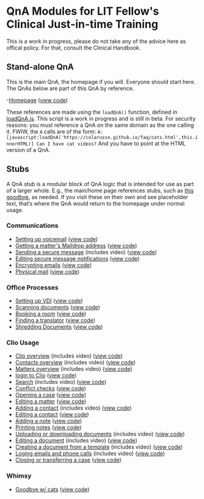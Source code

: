 # QnA Modules for LIT Fellow's Clinical Just-in-time Training

This is a work in progress, please do not take any of the advice here as offical policy. For that, consult the Clinical Handbook. 

## Stand-alone QnA
This is the main QnA, the homepage if you will. Everyone should start here. The QnAs below are part of this QnA by reference. 

-[Homepage](https://www.qnamarkup.net/i/?source=https://mlursul.github.io/clio2.0/qnas/QnA_markup(2).txt) ([view code](https://www.qnamarkup.net/i/?source=https://mlursul.github.io/clio2.0/qnas/QnA_markup(2).txt))

These references are made using the `loadQnA()` function, defined in [loadQnA.js](https://suffolklitlab.org/clio/js_bin/loadQnA.js). This script is a work in progress and is still in beta. For security reasons: you must reference a QnA on the same domain as the one calling it. FWIW, the `A` calls are of the form: 
`A:[javascript:loadQnA('https://colarusso.github.io/faq/cats.html',this.innerHTML)] Can I have cat videos?`
And you have to point at the HTML version of a QnA. 

## Stubs
A QnA stub is a modular block of QnA logic that is intended for use as part of a larger whole. E.g., the main/home page references stubs, such as [this goodbye](https://www.qnamarkup.net/i/?source=https://suffolklitlab.org/clio/qnas/cats.txt), as needed. If you visit these on their own and see placeholder text, that’s where the QnA would return to the homepage under normal usage. 

### Communications
- [Setting up voicemail](https://www.qnamarkup.net/i/?source=https://suffolklitlab.org/clio/qnas/voicemail.txt) ([view code](https://www.qnamarkup.org/?source=https://suffolklitlab.org/clio/qnas/voicemail.txt))
- [Getting a matter's Maildrop address](https://www.qnamarkup.net/i/?source=https://suffolklitlab.org/clio/qnas/maildrop.txt) ([view code](https://www.qnamarkup.org/?source=https://suffolklitlab.org/clio/qnas/maildrop.txt))
- [Sending a secure message](https://www.qnamarkup.net/i/?source=https://suffolklitlab.org/clio/qnas/Secure_messages_qna.txt) (includes video) ([view code](https://www.qnamarkup.org/?source=https://suffolklitlab.org/clio/qnas/Secure_messages_qna.txt))
- [Editing secure message notifications](https://www.qnamarkup.net/i/?source=https://suffolklitlab.org/clio/qnas/notifications.txt)  ([view code](https://www.qnamarkup.org/?source=https://suffolklitlab.org/clio/qnas/notifications.txt))
- [Encrypting emails](https://www.qnamarkup.net/i/?source=https://suffolklitlab.org/clio/qnas/Email_encryption.txt) ([view code](https://www.qnamarkup.org/?source=https://suffolklitlab.org/clio/qnas/Email_encryption.txt))
- [Physical mail](https://www.qnamarkup.net/i/?source=https://suffolklitlab.org/clio/qnas/mail.txt) ([view code](https://www.qnamarkup.org/?source=https://suffolklitlab.org/clio/qnas/mail.txt))

### Office Processes
- [Setting up VDI](https://www.qnamarkup.net/i/?source=https://suffolklitlab.org/clio/qnas/VDI_setup.txt) ([view code](https://www.qnamarkup.org/?source=https://suffolklitlab.org/clio/qnas/VDI_setup.txt))
- [Scanning documents](https://www.qnamarkup.net/i/?source=https://suffolklitlab.org/clio/qnas/Scanning.txt) ([view code](https://www.qnamarkup.org/?source=https://suffolklitlab.org/clio/qnas/Scanning.txt))
- [Booking a room](https://www.qnamarkup.net/i/?source=https://suffolklitlab.org/clio/qnas/BookRoom.txt) ([view code](https://www.qnamarkup.org/?source=https://suffolklitlab.org/clio/qnas/BookRoom.txt))
- [Finding a translator](https://www.qnamarkup.net/i/?source=https://suffolklitlab.org/clio/qnas/Translator.txt) ([view code](https://www.qnamarkup.org/?source=https://suffolklitlab.org/clio/qnas/Translator.txt))
- [Shredding Documents](https://www.qnamarkup.net/i/?source=https://suffolklitlab.org/clio/qnas/shred.txt) ([view code](https://www.qnamarkup.org/?source=https://suffolklitlab.org/clio/qnas/shred.txt))

### Clio Usage
- [Clio overview](https://www.qnamarkup.net/i/?source=https://suffolklitlab.org/clio/qnas/ClioIntro.txt) (includes video) ([view code](https://www.qnamarkup.org/?source=https://suffolklitlab.org/clio/qnas/ClioIntro.txt))
- [Contacts overview](https://www.qnamarkup.net/i/?source=https://suffolklitlab.org/clio/qnas/contacts_overview.txt) (includes video) ([view code](https://www.qnamarkup.org/?source=https://suffolklitlab.org/clio/qnas/contacts_overview.txt))
- [Matters overview](https://www.qnamarkup.net/i/?source=https://suffolklitlab.org/clio/qnas/matters_overview.txt) (includes video) ([view code](https://www.qnamarkup.org/?source=https://suffolklitlab.org/clio/qnas/matters_overview.txt))
- [login to Clio](https://www.qnamarkup.net/i/?source=https://suffolklitlab.org/clio/qnas/Clio_login.txt) ([view code](https://www.qnamarkup.org/?source=https://suffolklitlab.org/clio/qnas/Clio_login.txt))
- [Search](https://www.qnamarkup.net/i/?source=https://suffolklitlab.org/clio/qnas/search.txt) (includes video) ([view code](https://www.qnamarkup.org/?source=https://suffolklitlab.org/clio/qnas/search.txt))
- [Conflict checks](https://www.qnamarkup.net/i/?source=https://suffolklitlab.org/clio/qnas/Conflictqna.txt) ([view code](https://www.qnamarkup.org/?source=https://suffolklitlab.org/clio/qnas/Conflictqna.txt))
- [Opening a case](https://www.qnamarkup.net/i/?source=https://suffolklitlab.org/clio/qnas/Case_opening.txt) ([view code](https://www.qnamarkup.org/?source=https://suffolklitlab.org/clio/qnas/Case_opening.txt))
- [Editing a matter](https://www.qnamarkup.net/i/?source=https://suffolklitlab.org/clio/qnas/EditMatter.txt) ([view code](https://www.qnamarkup.org/?source=https://suffolklitlab.org/clio/qnas/EditMatter.txt))
- [Adding a contact](https://www.qnamarkup.net/i/?source=https://suffolklitlab.org/clio/qnas/AddContact.txt) (includes video) ([view code](https://www.qnamarkup.org/?source=https://suffolklitlab.org/clio/qnas/AddContact.txt))
- [Editing a contact](https://www.qnamarkup.net/i/?source=https://suffolklitlab.org/clio/qnas/EditContact.txt) ([view code](https://www.qnamarkup.org/?source=https://suffolklitlab.org/clio/qnas/EditContact.txt))
- [Adding a note](https://www.qnamarkup.net/i/?source=https://suffolklitlab.org/clio/qnas/AddNote.txt) ([view code](https://www.qnamarkup.org/?source=https://suffolklitlab.org/clio/qnas/AddNote.txt))
- [Printing notes](https://www.qnamarkup.net/i/?source=https://suffolklitlab.org/clio/qnas/Print_notes.txt) ([view code](https://www.qnamarkup.org/?source=https://suffolklitlab.org/clio/qnas/Print_notes.txt))
- [Uploading or downloading documents](https://www.qnamarkup.net/i/?source=https://suffolklitlab.org/clio/qnas/document_template.txt) (includes video) ([view code](https://www.qnamarkup.org/?source=https://suffolklitlab.org/clio/qnas/document_template.txt))
- [Editing a document](https://www.qnamarkup.net/i/?source=https://suffolklitlab.org/clio/qnas/edit_documents.txt) (includes video) ([view code](https://www.qnamarkup.org/?source=https://suffolklitlab.org/clio/qnas/edit_documents.txt))
- [Creating a document from a template](https://www.qnamarkup.net/i/?source=https://suffolklitlab.org/clio/qnas/document_template_ver.2.txt) (includes video) ([view code](https://www.qnamarkup.org/?source=https://suffolklitlab.org/clio/qnas/document_template_ver.2.txt))
- [Loging emails and phone calls](https://www.qnamarkup.net/i/?source=https://suffolklitlab.org/clio/qnas/SaveEmail.txt) (includes video) ([view code](https://www.qnamarkup.org/?source=https://suffolklitlab.org/clio/qnas/SaveEmail.txt))
- [Closing or transferring a case](https://www.qnamarkup.net/i/?source=https://suffolklitlab.org/clio/qnas/Closing_transfer.txt) ([view code](https://www.qnamarkup.org/?source=https://suffolklitlab.org/clio/qnas/Closing_transfer.txt))

### Whimsy
- [Goodbye w/ cats](https://www.qnamarkup.net/i/?source=https://suffolklitlab.org/clio/qnas/cats.txt) ([view code](https://www.qnamarkup.org/?source=https://suffolklitlab.org/clio/qnas/cats.txt))
